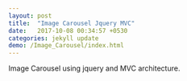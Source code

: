 ```yaml
---
layout: post
title:  "Image Carousel Jquery MVC"
date:   2017-10-08 00:34:57 +0530
categories: jekyll update
demo: /Image_Carousel/index.html
---
```

Image Carousel using jquery and MVC architecture.